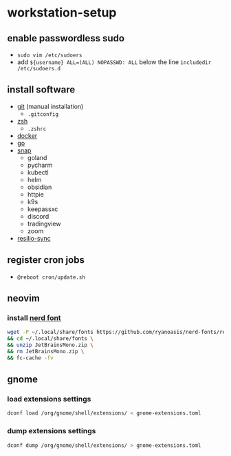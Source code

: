 # workstation-setup

## enable passwordless sudo
- `sudo vim /etc/sudoers`
- add `${username} ALL=(ALL) NOPASSWD: ALL` below the line `includedir /etc/sudoers.d`


## install software
- [git](https://git-scm.com/downloads) (manual installation)
    - `.gitconfig`
- [zsh](https://ohmyz.sh/)
    - `.zshrc`
- [docker](https://www.docker.com/)
- [go](https://go.dev/)
- [snap](https://snapcraft.io/)
    - goland
    - pycharm
    - kubectl
    - helm
    - obsidian
    - httpie
    - k9s
    - keepassxc
    - discord
    - tradingview
    - zoom
- [resilio-sync](https://www.resilio.com/)


## register cron jobs
- `@reboot cron/update.sh` 


## neovim
### install [nerd font](https://www.nerdfonts.com/font-downloads)
```bash
wget -P ~/.local/share/fonts https://github.com/ryanoasis/nerd-fonts/releases/download/v3.3.0/JetBrainsMono.zip \
&& cd ~/.local/share/fonts \
&& unzip JetBrainsMono.zip \
&& rm JetBrainsMono.zip \
&& fc-cache -fv
```

## gnome
### load extensions settings
```bash
dconf load /org/gnome/shell/extensions/ < gnome-extensions.toml
```

### dump extensions settings
```bash
dconf dump /org/gnome/shell/extensions/ > gnome-extensions.toml
```

